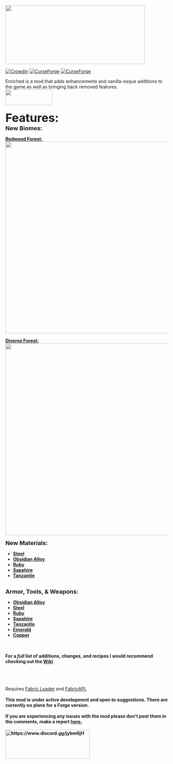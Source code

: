 <p><img src="https://i.imgur.com/qJt6UQ4.png" alt="" width="433" height="183" /></p>

[![Crowdin](https://badges.crowdin.net/vanillaenhanced/localized.svg)](https://crowdin.com/project/vanillaenhanced)
[![CurseForge](http://cf.way2muchnoise.eu/enriched.svg)](https://www.curseforge.com/minecraft/mc-mods/enriched)
[![CurseForge](http://cf.way2muchnoise.eu/versions/enriched.svg)](https://www.curseforge.com/minecraft/mc-mods/enriched)
<p>Enriched is a mod that adds enhancements and vanilla-esque additions to the game as well as bringing back removed features.<br /><a href="https://www.curseforge.com/minecraft/mc-mods/fabric-api" target="_blank" rel="noopener noreferrer"><img src="https://i.imgur.com/Ol1Tcf8.png" alt="" width="146" height="49" /></a><br /><br /><span style="font-size: 36px;"><strong>Features:</strong></span><span style="font-size: 36px;"><strong><span style="font-size: 14px;"><br /><span style="font-size: 18px;">New Biomes:</span><br /></span></strong></span></p>
<p><span style="font-size: 14px;"><strong><a href="https://github.com/CamoMano/Vanilla-Enhanced/wiki/Biomes#redwood-forest" target="_blank" rel="noopener noreferrer">Redwood Forest:</a><br /><img src="https://i.imgur.com/iLhS0ce.png" alt="" width="1125" height="596" /></strong></span></p>
<p><span style="font-size: 14px;"><strong><a href="https://github.com/CamoMano/Vanilla-Enhanced/wiki/Biomes#diverse-forest" target="_blank" rel="noopener noreferrer">Diverse Forest:</a><br /><img src="https://i.imgur.com/Rdhgag3.png" alt="" width="1125" height="596" /><br /></strong></span></p>
<p><span style="font-size: 18px;"><span style="font-size: 18px;"><strong>New Materials:</strong></span></p>
<ul>
<li><span style="font-size: 14px;"><a href="https://github.com/CamoMano/Vanilla-Enhanced/wiki/Steel#items" target="_blank" rel="noopener noreferrer"><strong>Steel</strong></a></span></li>
<li><span style="font-size: 14px;"><a href="https://github.com/CamoMano/Vanilla-Enhanced/wiki/Obsidian-Alloy#items" target="_blank" rel="noopener noreferrer"><strong>Obsidian Alloy</strong></a></span></li>
<li><span style="font-size: 14px;"><a href="https://github.com/CamoMano/Vanilla-Enhanced/wiki/Ruby" target="_blank" rel="noopener noreferrer"><strong>Ruby</strong></a></span></li>
<li><span style="font-size: 14px;"><a href="https://github.com/CamoMano/Vanilla-Enhanced/wiki/Sapphire" target="_blank" rel="noopener noreferrer"><strong>Sapphire</strong></a></span></li>
<li><span style="font-size: 14px;"><a href="https://github.com/CamoMano/Vanilla-Enhanced/wiki/Tanzanite"><strong>Tanzanite</strong></a></span></li>
</ul>
<p><br /><span style="font-size: 18px;"><strong>Armor, Tools, &amp; Weapons:</strong></span></p>
<ul>
<li><span style="font-size: 14px;"><strong><a href="https://github.com/CamoMano/Vanilla-Enhanced/wiki/Obsidian-Alloy" target="_blank" rel="noopener noreferrer">Obsidian Alloy</a></strong></span></li>
<li><span style="font-size: 14px;"><strong><a href="https://github.com/CamoMano/Vanilla-Enhanced/wiki/Steel" target="_blank" rel="noopener noreferrer">Steel</a></strong></span></li>
<li><span style="font-size: 14px;"><strong><a href="https://github.com/CamoMano/Vanilla-Enhanced/wiki/Ruby" target="_blank" rel="noopener noreferrer">Ruby</a></strong></span></li>
<li><span style="font-size: 14px;"><strong><a href="https://github.com/CamoMano/Vanilla-Enhanced/wiki/Sapphire" target="_blank" rel="noopener noreferrer">Sapphire</a></strong></span></li>
<li><span style="font-size: 14px;"><a href="https://github.com/CamoMano/Vanilla-Enhanced/wiki/Tanzanite#armor"><strong>Tanzanite</strong></a></span></li>
<li><span style="font-size: 14px;"><strong><a href="https://github.com/CamoMano/Vanilla-Enhanced/wiki/Emerald" target="_blank" rel="noopener noreferrer">Emerald</a></strong></span></li>
<li><span style="font-size: 14px;"><a href="https://github.com/CamoMano/Vanilla-Enhanced/wiki/Copper"><strong>Copper</strong></a></span></li>
</ul>
<p><br /><br /><span style="font-size: 14px;"><strong>For a <em>full</em> list of additions, changes, and recipes I would recommend checking out the <a href="https://github.com/CamoMano/Vanilla-Enhanced/wiki" target="_blank" rel="noopener noreferrer">Wiki</a></strong></span><br /><br /><br /><br /><br />Requires <a href="https://fabricmc.net/" target="_blank" rel="noopener noreferrer">Fabric Loader</a> and <a href="https://www.curseforge.com/minecraft/mc-mods/fabric-api" target="_blank" rel="noopener noreferrer">FabricAPI.</a><br /><br /><strong>This mod is under active development and open to suggestions. There are currently no plans for a Forge version.<br /><br />If you are experiencing any issues with the mod please don't post them in the comments, make a report <a href="https://github.com/CamoMano/Vanilla-Enhanced/issues" target="_blank" rel="noopener noreferrer">here.</a><br /><br /><a href="https://www.discord.gg/jybm6jH"><img src="https://i.imgur.com/BV5MT5z.png" alt="https://www.discord.gg/jybm6jH" width="262" height="90" /></a><br /></strong></p>
